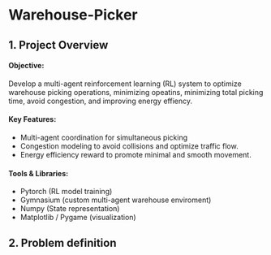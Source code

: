 # Warehouse-Picker

## 1. Project Overview
#### Objective: 
Develop a multi-agent reinforcement learning (RL) system to optimize warehouse picking operations, minimizing opeatins, minimizing total picking time, avoid congestion, and improving energy effiency.

#### Key Features:
- Multi-agent coordination for simultaneous picking
- Congestion modeling to avoid collisions and optimize traffic flow.
- Energy efficiency reward to promote minimal and smooth movement.

#### Tools & Libraries:
- Pytorch (RL model training)
- Gymnasium (custom multi-agent warehouse enviroment)
- Numpy (State representation)
- Matplotlib / Pygame (visualization)

## 2. Problem definition